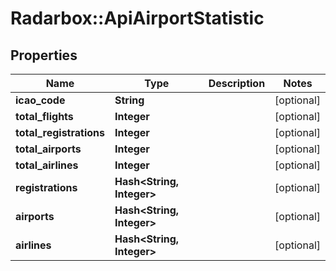 # Radarbox::ApiAirportStatistic

## Properties
Name | Type | Description | Notes
------------ | ------------- | ------------- | -------------
**icao_code** | **String** |  | [optional] 
**total_flights** | **Integer** |  | [optional] 
**total_registrations** | **Integer** |  | [optional] 
**total_airports** | **Integer** |  | [optional] 
**total_airlines** | **Integer** |  | [optional] 
**registrations** | **Hash&lt;String, Integer&gt;** |  | [optional] 
**airports** | **Hash&lt;String, Integer&gt;** |  | [optional] 
**airlines** | **Hash&lt;String, Integer&gt;** |  | [optional] 


